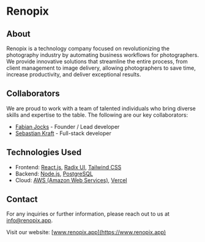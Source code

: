 # Renopix

## About

Renopix is a technology company focused on revolutionizing the photography industry 
by automating business workflows for photographers. We provide innovative solutions 
that streamline the entire process, from client management to image delivery, 
allowing photographers to save time, increase productivity, and deliver exceptional 
results.

## Collaborators

We are proud to work with a team of talented individuals who bring diverse skills 
and expertise to the table. The following are our key collaborators:

- [Fabian Jocks](https://github.com/iamfj) - Founder / Lead developer
- [Sebastian Kraft](https://github.com/Helfull) - Full-stack developer

## Technologies Used

- Frontend: [React.js](https://react.dev/), [Radix UI](https://www.radix-ui.com/), [Tailwind CSS](https://tailwindcss.com/)
- Backend: [Node.js](https://nodejs.org/), [PostgreSQL](https://www.postgresql.org/)
- Cloud: [AWS (Amazon Web Services)](https://aws.amazon.com/), [Vercel](https://vercel.com/)

## Contact

For any inquiries or further information, please reach out to us at 
[info@renopix.app](mailto:info@renopix.app).

Visit our website: [www.renopix.app](https://www.renopix.app)
